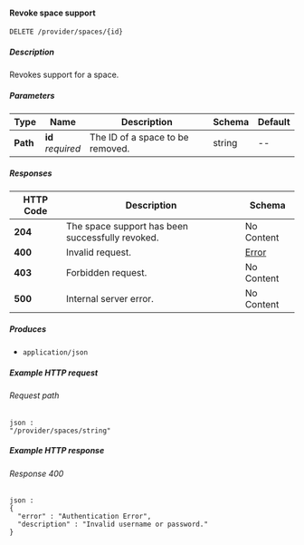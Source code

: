 
<a name="delete_provider_spaces_id"></a>
#### Revoke space support
```
DELETE /provider/spaces/{id}
```


##### Description
Revokes support for a space.


##### Parameters

|Type|Name|Description|Schema|Default|
|---|---|---|---|---|
|**Path**|**id**  <br>*required*|The ID of a space to be removed.|string|--|


##### Responses

|HTTP Code|Description|Schema|
|---|---|---|
|**204**|The space support has been successfully revoked.|No Content|
|**400**|Invalid request.|[Error](../definitions/Error.md#error)|
|**403**|Forbidden request.|No Content|
|**500**|Internal server error.|No Content|


##### Produces

* `application/json`


##### Example HTTP request

###### Request path
```
json :
"/provider/spaces/string"
```


##### Example HTTP response

###### Response 400
```
json :
{
  "error" : "Authentication Error",
  "description" : "Invalid username or password."
}
```



